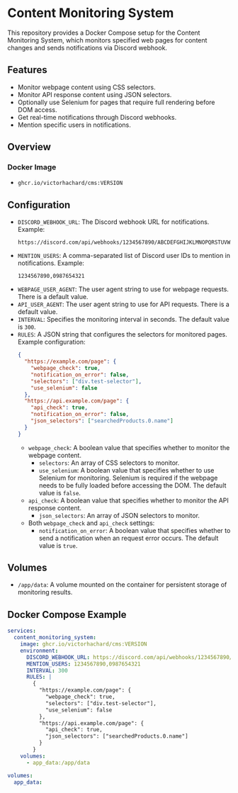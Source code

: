 # Content Monitoring System

This repository provides a Docker Compose setup for the Content Monitoring System, which monitors specified web pages for content changes and sends notifications via Discord webhook.

## Features

- Monitor webpage content using CSS selectors.
- Monitor API response content using JSON selectors.
- Optionally use Selenium for pages that require full rendering before DOM access.
- Get real-time notifications through Discord webhooks.
- Mention specific users in notifications.

## Overview

### Docker Image

  - `ghcr.io/victorhachard/cms:VERSION`

## Configuration

  - `DISCORD_WEBHOOK_URL`: The Discord webhook URL for notifications. Example:
    ```
    https://discord.com/api/webhooks/1234567890/ABCDEFGHIJKLMNOPQRSTUVWXYZ
    ```
  - `MENTION_USERS`: A comma-separated list of Discord user IDs to mention in notifications. Example:
    ```
    1234567890,0987654321
    ```
  - `WEBPAGE_USER_AGENT`: The user agent string to use for webpage requests. There is a default value.
  - `API_USER_AGENT`: The user agent string to use for API requests. There is a default value.
  - `INTERVAL`: Specifies the monitoring interval in seconds. The default value is `300`.
  - `RULES`: A JSON string that configures the selectors for monitored pages. Example configuration:
    ```json
    {
      "https://example.com/page": {
        "webpage_check": true,
        "notification_on_error": false,
        "selectors": ["div.test-selector"],
        "use_selenium": false
      },
      "https://api.example.com/page": {
        "api_check": true,
        "notification_on_error": false,
        "json_selectors": ["searchedProducts.0.name"]
      }
    }
    ```
    - `webpage_check`: A boolean value that specifies whether to monitor the webpage content.
      - `selectors`: An array of CSS selectors to monitor.
      - `use_selenium`: A boolean value that specifies whether to use Selenium for monitoring. Selenium is required if the webpage needs to be fully loaded before accessing the DOM. The default value is `false`.
    - `api_check`: A boolean value that specifies whether to monitor the API response content.
      - `json_selectors`: An array of JSON selectors to monitor.
    - Both `webpage_check` and `api_check` settings:
      - `notification_on_error`: A boolean value that specifies whether to send a notification when an request error occurs. The default value is `true`.

## Volumes

  - `/app/data`: A volume mounted on the container for persistent storage of monitoring results.

## Docker Compose Example

```yaml
services:
  content_monitoring_system:
    image: ghcr.io/victorhachard/cms:VERSION
    environment:
      DISCORD_WEBHOOK_URL: https://discord.com/api/webhooks/1234567890/ABCDEFGHIJKLMNOPQRSTUVWXYZ
      MENTION_USERS: 1234567890,0987654321
      INTERVAL: 300
      RULES: |
        {
          "https://example.com/page": {
            "webpage_check": true,
            "selectors": ["div.test-selector"],
            "use_selenium": false
          },
          "https://api.example.com/page": {
            "api_check": true,
            "json_selectors": ["searchedProducts.0.name"]
          }
        }
    volumes:
      - app_data:/app/data

volumes:
  app_data:
```
